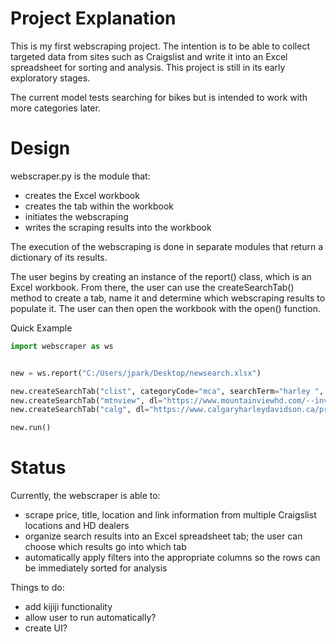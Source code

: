 # Project Explanation

This is my first webscraping project. The intention is to be able to collect targeted data from sites such as Craigslist and write it into an Excel spreadsheet for sorting and analysis. This project is still in its early exploratory stages.

The current model tests searching for bikes but is intended to work with more categories later.

# Design
webscraper.py is the module that:
- creates the Excel workbook
- creates the tab within the workbook
- initiates the webscraping
- writes the scraping results into the workbook

The execution of the webscraping is done in separate modules that return a dictionary of its results.

The user begins by creating an instance of the report() class, which is an Excel workbook. From there, the user can use the createSearchTab() method to create a tab, name it and determine which webscraping results to populate it. The user can then open the workbook with the open() function.

Quick Example
```python
import webscraper as ws


new = ws.report("C:/Users/jpark/Desktop/newsearch.xlsx")

new.createSearchTab("clist", categoryCode="mca", searchTerm="harley ", cl=["vancouver", "abbotsford", "edmonton", "calgary", "victoria", "nanaimo", "whistler"])
new.createSearchTab("mtnview", dl="https://www.mountainviewhd.com/--inventory?condition=pre-owned")
new.createSearchTab("calg", dl="https://www.calgaryharleydavidson.ca/pre-owned-harley-bikes--inventory?condition=pre-owned")

new.run()

```



# Status

Currently, the webscraper is able to:
- scrape price, title, location and link information from multiple Craigslist locations and HD dealers
- organize search results into an Excel spreadsheet tab; the user can choose which results go into which tab 
- automatically apply filters into the appropriate columns so the rows can be immediately sorted for analysis

Things to do:
- add kijiji functionality
- allow user to run automatically?
- create UI?
